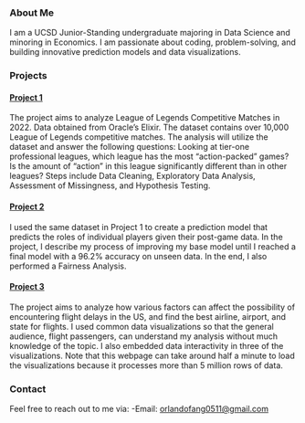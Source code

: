 ### About Me
I am a UCSD Junior-Standing undergraduate majoring in Data Science and minoring in Economics. I am passionate about coding, problem-solving, and building innovative prediction models and data visualizations.

### Projects
#### [Project 1](https://orlandofang.github.io/most-exciting-league-in-league-of-legends/)
The project aims to analyze League of Legends Competitive Matches in 2022. Data obtained from Oracle’s Elixir. The dataset contains over 10,000 League of Legends competitive matches. The analysis will utilize the dataset and answer the following questions: Looking at tier-one professional leagues, which league has the most “action-packed” games? Is the amount of “action” in this league significantly different than in other leagues?
Steps include Data Cleaning, Exploratory Data Analysis, Assessment of Missingness, and Hypothesis Testing.

#### [Project 2](https://orlandofang.github.io/league-of-legends-role-prediction/)
I used the same dataset in Project 1 to create a prediction model that predicts the roles of individual players given their post-game data. In the project, I describe my process of improving my base model until I reached a final model with a 96.2% accuracy on unseen data. In the end, I also performed a Fairness Analysis.

#### [Project 3](https://orlandofang.github.io/Flight_Delays/)
The project aims to analyze how various factors can affect the possibility of encountering flight delays in the US, and find the best airline, airport, and state for flights. I used common data visualizations so that the general audience, flight passengers, can understand my analysis without much knowledge of the topic. I also embedded data interactivity in three of the visualizations.
Note that this webpage can take around half a minute to load the visualizations because it processes more than 5 million rows of data.

### Contact
Feel free to reach out to me via:
-Email: orlandofang0511@gmail.com
